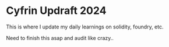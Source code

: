 # Cyfrin Updraft 2024
This is where I update my daily learnings on solidity, foundry, etc.

Need to finish this asap and audit like crazy..